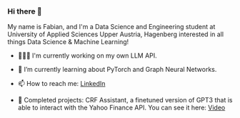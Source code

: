 ### Hi there 👋

My name is Fabian, and I'm a Data Science and Engineering student at University of Applied Sciences Upper Austria, Hagenberg interested in all things Data Science & Machine Learning!

- 👨🏻‍💻 I'm currently working on my own LLM API.
- 🌱 I’m currently learning about PyTorch and Graph Neural Networks.
- 📫 How to reach me: [LinkedIn](https://www.linkedin.com/in/fabian-altendorfer/)

- 📝 Completed projects: CRF Assistant, a finetuned version of GPT3 that is able to interact with the Yahoo Finance API. You can see it here: [Video](https://www.youtube.com/watch?v=-ENA95SvR7I&t=1s)
